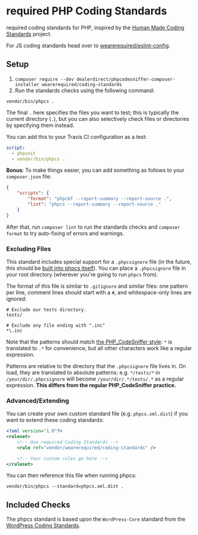 # required PHP Coding Standards

required coding standards for PHP, inspired by the [Human Made Coding Standards](https://github.com/humanmade/coding-standards) project.

For JS coding standards head over to [wearerequired/eslint-config](https://github.com/wearerequired/eslint-config).

## Setup

1. `composer require --dev dealerdirect/phpcodesniffer-composer-installer wearerequired/coding-standards`
2. Run the standards checks using the following command:

```
vendor/bin/phpcs .
```

The final `.` here specifies the files you want to test; this is typically the current directory (`.`), but you can also selectively check files or directories by specifying them instead.

You can add this to your Travis CI configuration as a test:

```yaml
script:
  - phpunit
  - vendor/bin/phpcs .
```

**Bonus**: To make things easier, you can add something as follows to your `composer.json` file:

```json
{
	"scripts": {
		"format": "phpcbf --report-summary --report-source .",
		"lint": "phpcs --report-summary --report-source ."
	}
}
```

After that, run `composer lint` to run the standards checks and `composer format` to try auto-fixing of errors and warnings.

### Excluding Files

This standard includes special support for a `.phpcsignore` file (in the future, this should be [built into phpcs itself](https://github.com/squizlabs/PHP_CodeSniffer/issues/1884)). You can place a `.phpcsignore` file in your root directory (wherever you're going to run `phpcs` from).

The format of this file is similar to `.gitignore` and similar files: one pattern per line, comment lines should start with a `#`, and whitespace-only lines are ignored:

```
# Exclude our tests directory.
tests/

# Exclude any file ending with ".inc"
*\.inc
```

Note that the patterns should match [the PHP_CodeSniffer style](https://github.com/squizlabs/PHP_CodeSniffer/wiki/Advanced-Usage#ignoring-files-and-folders): `*` is translated to `.*` for convenience, but all other characters work like a regular expression.

Patterns are relative to the directory that the `.phpcsignore` file lives in. On load, they are translated to absolute patterns: e.g. `*/tests/*` in `/your/dir/.phpcsignore` will become `/your/dir/.*/tests/.*` as a regular expression. **This differs from the regular PHP_CodeSniffer practice.**

### Advanced/Extending

You can create your own custom standard file (e.g. `phpcs.xml.dist`) if you want to extend these coding standards:

```xml
<?xml version="1.0"?>
<ruleset>
	<!-- Use required Coding Standards -->
	<rule ref="vendor/wearerequired/coding-standards" />

	<!-- Your custom rules go here -->
</ruleset>
```

You can then reference this file when running phpcs:

```
vendor/bin/phpcs --standard=phpcs.xml.dist .
```

## Included Checks

The phpcs standard is based upon the `WordPress-Core` standard from the [WordPress Coding Standards](https://github.com/WordPress-Coding-Standards/WordPress-Coding-Standards).
